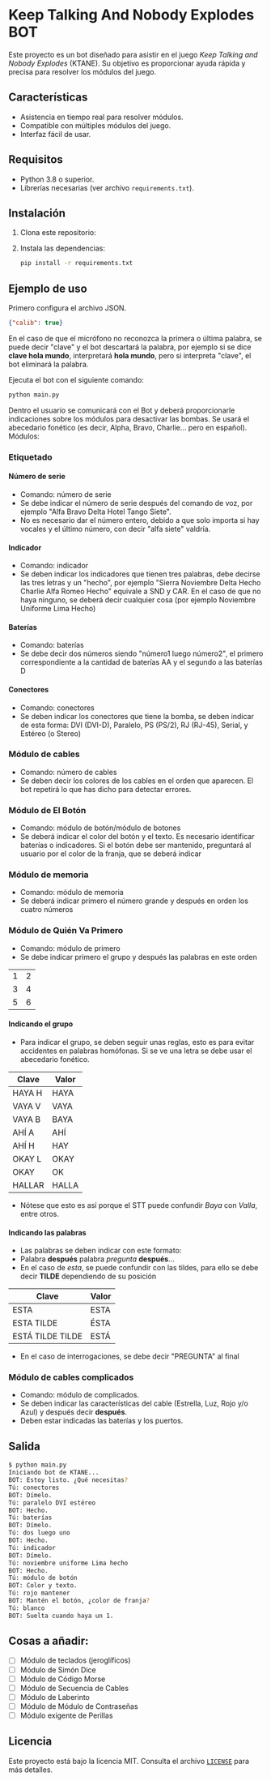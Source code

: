 # Keep Talking And Nobody Explodes BOT
Este proyecto es un bot diseñado para asistir en el juego *Keep Talking and Nobody Explodes* (KTANE). Su objetivo es proporcionar ayuda rápida y precisa para resolver los módulos del juego.

## Características
- Asistencia en tiempo real para resolver módulos.
- Compatible con múltiples módulos del juego.
- Interfaz fácil de usar.

## Requisitos
- Python 3.8 o superior.
- Librerías necesarias (ver archivo `requirements.txt`).

## Instalación
1. Clona este repositorio:

2. Instala las dependencias:
	```bash
	pip install -r requirements.txt
	```

## Ejemplo de uso
Primero configura el archivo JSON.
```json
{"calib": true}
```
En el caso de que el micrófono no reconozca la primera o última palabra, se puede decir "clave" y el bot descartará la palabra, por ejemplo si se dice **clave hola mundo**, interpretará **hola mundo**, pero si interpreta "clave", el bot eliminará la palabra.

Ejecuta el bot con el siguiente comando:
```bash
python main.py
```
Dentro el usuario se comunicará con el Bot y deberá proporcionarle indicaciones sobre los módulos para desactivar las bombas.
Se usará el abecedario fonético (es decir, Alpha, Bravo, Charlie... pero en español). Módulos:

### Etiquetado
#### Número de serie
- Comando: número de serie
- Se debe indicar el número de serie después del comando de voz, por ejemplo "Alfa Bravo Delta Hotel Tango Siete".
- No es necesario dar el número entero, debido a que solo importa si hay vocales y el último número, con decir "alfa siete" valdría.

#### Indicador
- Comando: indicador
- Se deben indicar los indicadores que tienen tres palabras, debe decirse las tres letras y un "hecho", por ejemplo "Sierra Noviembre Delta Hecho Charlie Alfa Romeo Hecho" equivale a SND y CAR. En el caso de que no haya ninguno, se deberá decir cualquier cosa (por ejemplo Noviembre Uniforme Lima Hecho)

#### Baterías
- Comando: baterías
- Se debe decir dos números siendo "número1 luego número2", el primero correspondiente a la cantidad de baterías AA y el segundo a las baterías D

#### Conectores
- Comando: conectores
- Se deben indicar los conectores que tiene la bomba, se deben indicar de esta forma: DVI (DVI-D), Paralelo, PS (PS/2), RJ (RJ-45), Serial, y Estéreo (o Stereo)

### Módulo de cables
- Comando: número de cables
- Se deben decir los colores de los cables en el orden que aparecen. El bot repetirá lo que has dicho para detectar errores.

### Módulo de El Botón
- Comando: módulo de botón/módulo de botones
- Se deberá indicar el color del botón y el texto. Es necesario identificar baterías o indicadores. Si el botón debe ser mantenido, preguntará al usuario por el color de la franja, que se deberá indicar

### Módulo de memoria
- Comando: módulo de memoria
- Se deberá indicar primero el número grande y después en orden los cuatro números

### Módulo de Quién Va Primero
- Comando: módulo de primero
- Se debe indicar primero el grupo y después las palabras en este orden

|   |   |
|---|---|
| 1 | 2 |
| 3 | 4 |
| 5 | 6 |

#### Indicando el grupo
- Para indicar el grupo, se deben seguir unas reglas, esto es para evitar accidentes en palabras homófonas. Si se ve una letra se debe usar el abecedario fonético.

| Clave    | Valor  |
|----------|--------|
| HAYA H   | HAYA   |
| VAYA V   | VAYA   |
| VAYA B   | BAYA   |
| AHÍ A    | AHÍ    |
| AHÍ H    | HAY    |
| OKAY L   | OKAY   |
| OKAY     | OK     |
| HALLAR   | HALLA  |

- Nótese que esto es así porque el STT puede confundir *Baya* con *Valla*, entre otros.

#### Indicando las palabras
- Las palabras se deben indicar con este formato:
- Palabra **después** palabra *pregunta* **después**...
- En el caso de *esta*, se puede confundir con las tildes, para ello se debe decir **TILDE** dependiendo de su posición

| Clave            | Valor |
|------------------|-------|
| ESTA             | ESTA  |
| ESTA TILDE       | ÉSTA  |
| ESTÁ TILDE TILDE | ESTÁ  |

- En el caso de interrogaciones, se debe decir "PREGUNTA" al final

### Módulo de cables complicados
- Comando: módulo de complicados.
- Se deben indicar las características del cable (Estrella, Luz, Rojo y/o Azul) y después decir **después**.
- Deben estar indicadas las baterías y los puertos.

## Salida
```bash
$ python main.py
Iniciando bot de KTANE...
BOT: Estoy listo. ¿Qué necesitas?
Tú: conectores
BOT: Dímelo.
Tú: paralelo DVI estéreo
BOT: Hecho.
Tú: baterías
BOT: Dímelo.
Tú: dos luego uno
BOT: Hecho.
Tú: indicador
BOT: Dímelo.
Tú: noviembre uniforme Lima hecho
BOT: Hecho.
Tú: módulo de botón
BOT: Color y texto.
Tú: rojo mantener
BOT: Mantén el botón, ¿color de franja?
Tú: blanco
BOT: Suelta cuando haya un 1.
```

## Cosas a añadir:
- [ ] Módulo de teclados (jeroglíficos)
- [ ] Módulo de Simón Dice
- [ ] Módulo de Código Morse
- [ ] Módulo de Secuencia de Cables
- [ ] Módulo de Laberinto
- [ ] Módulo de Módulo de Contraseñas
- [ ] Módulo exigente de Perillas

## Licencia
Este proyecto está bajo la licencia MIT. Consulta el archivo [`LICENSE`](./LICENSE) para más detalles.